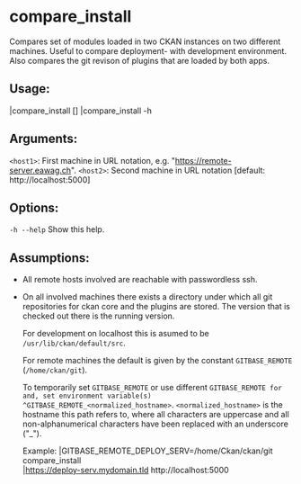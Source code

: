 # compare_install

Compares set of modules loaded in two CKAN instances on two different machines.
Useful to compare deployment- with development environment. Also compares the
git revison of plugins that are loaded by both apps.

## Usage:

|compare_install <host1> [<host2>]
|compare_install -h

## Arguments:

`<host1>`:   First machine in URL notation, e.g. "https://remote-server.eawag.ch".
`<host2>`:   Second machine in URL notation [default: http://localhost:5000]

## Options:

`-h --help`    Show this help.
    
## Assumptions:
	
+ All remote hosts involved are reachable with passwordless ssh.

+ On all involved machines there exists a directory under which all git
  repositories for ckan core and the plugins are stored.
  The version that is checked out there is the running version.

  For development on localhost this is asumed to be `/usr/lib/ckan/default/src`.

  For remote machines the default is given by the constant
  `GITBASE_REMOTE` (`/home/ckan/git`).

  To temporarily set `GITBASE_REMOTE` or use different `GITBASE_REMOTE for
  `<host1>` and `<host2>`, set environment variable(s)
  ^GITBASE_REMOTE_<normalized_hostname>`. `<normalized_hostname>` is the hostname
  this path refers to, where all characters are uppercase and all
  non-alphanumerical characters have been replaced with an underscore ("_").

  Example:
  |GITBASE_REMOTE_DEPLOY_SERV=/home/Ckan/ckan/git compare_install \
  |https://deploy-serv.mydomain.tld http://localhost:5000
